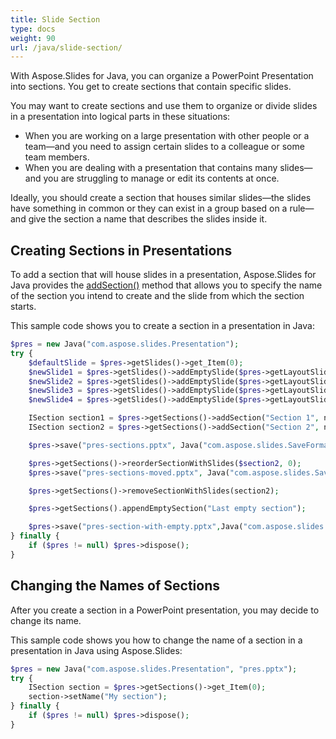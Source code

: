 ```yaml
---
title: Slide Section
type: docs
weight: 90
url: /java/slide-section/
---
```


With Aspose.Slides for Java, you can organize a PowerPoint Presentation into sections. You get to create sections that contain specific slides. 

You may want to create sections and use them to organize or divide slides in a presentation into logical parts in these situations:

- When you are working on a large presentation with other people or a team—and you need to assign certain slides to a colleague or some team members. 
- When you are dealing with a presentation that contains many slides—and you are struggling to manage or edit its contents at once.

Ideally, you should create a section that houses similar slides—the slides have something in common or they can exist in a group based on a rule—and give the section a name that describes the slides inside it. 

## Creating Sections in Presentations

To add a section that will house slides in a presentation, Aspose.Slides for Java provides the [addSection()](https://apireference.aspose.com/slides/java/com.aspose.slides/ISectionCollection#addSection-java.lang.String-com.aspose.slides.ISlide-) method that allows you to specify the name of the section you intend to create and the slide from which the section starts. 

This sample code shows you to create a section in a presentation in Java:

```php
$pres = new Java("com.aspose.slides.Presentation");
try {
    $defaultSlide = $pres->getSlides()->get_Item(0);
    $newSlide1 = $pres->getSlides()->addEmptySlide($pres->getLayoutSlides()->get_Item(0));
    $newSlide2 = $pres->getSlides()->addEmptySlide($pres->getLayoutSlides()->get_Item(0));
    $newSlide3 = $pres->getSlides()->addEmptySlide($pres->getLayoutSlides()->get_Item(0));
    $newSlide4 = $pres->getSlides()->addEmptySlide($pres->getLayoutSlides()->get_Item(0));

    ISection section1 = $pres->getSections()->addSection("Section 1", newSlide1);
    ISection section2 = $pres->getSections()->addSection("Section 2", newSlide3); // section1 will be ended at newSlide2 and after it section2 will start   

    $pres->save("pres-sections.pptx", Java("com.aspose.slides.SaveFormat")->Pptx);

    $pres->getSections()->reorderSectionWithSlides($section2, 0);
    $pres->save("pres-sections-moved.pptx", Java("com.aspose.slides.SaveFormat")->Pptx);

    $pres->getSections()->removeSectionWithSlides(section2);

    $pres->getSections().appendEmptySection("Last empty section");

    $pres->save("pres-section-with-empty.pptx",Java("com.aspose.slides.SaveFormat")->Pptx);
} finally {
    if ($pres != null) $pres->dispose();
}
```

## Changing the Names of Sections

After you create a section in a PowerPoint presentation, you may decide to change its name. 

This sample code shows you how to change the name of a section in a presentation in Java using Aspose.Slides:

```php
$pres = new Java("com.aspose.slides.Presentation", "pres.pptx");
try {
    ISection section = $pres->getSections()->get_Item(0);
    section->setName("My section");
} finally {
    if ($pres != null) $pres->dispose();
}
```



